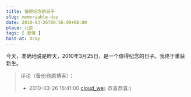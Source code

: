 ```yaml
---
title: 值得纪念的日子
slug: memoriable-day
date: 2010-03-26T00:56:00+08:00
place: 北京
tags: [ 爱情 ]
host-at: Oray
---
```

今天，准确地说是昨天，2010年3月25日，是一个值得纪念的日子。我终于重获新生。

> 评论（备份自原博客）：
>
> * 2010-03-26 16:41:00 [cloud\_wei](http://hi.baidu.com/cloud_wei): 恭喜恭喜:)
